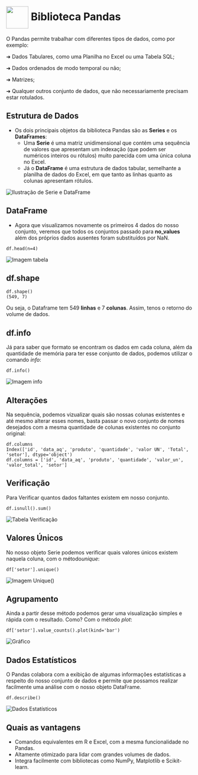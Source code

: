 <h1>
     <img align="center" width="60px" src="https://hermes.dio.me/courses/badge/dabc8205-4a91-473c-acbd-b310d8db3df2.png">
    <span>Biblioteca Pandas</span>
</h1>
O Pandas permite trabalhar com diferentes tipos de dados, como por exemplo: 

➜ Dados Tabulares, como uma Planilha no Excel ou uma Tabela SQL;

➜ Dados ordenados de modo temporal ou não;

➜ Matrizes;

➜ Qualquer outros conjunto de dados, que não necessariamente precisam estar rotulados. 

## Estrutura de Dados
- Os dois principais objetos da biblioteca Pandas são as **Series** e os **DataFrames**:
  - Uma **Serie** é uma matriz unidimensional que contém uma sequência de valores que apresentam um indexação (que podem ser numéricos inteiros ou rótulos) muito parecida com uma única coluna no Excel.
  - Já o **DataFrame** é uma estrutura de dados tabular, semelhante a planilha de dados do Excel, em que tanto as linhas quanto as colunas apresentam rótulos. 

![Ilustração de Serie e DataFrame](https://miro.medium.com/v2/resize:fit:600/0*Db1YPKqC1rz4MPzV.png)

## DataFrame
- Agora que visualizamos novamente os primeiros 4 dados do nosso conjunto, veremos que todos os conjuntos passado para **no_values** além dos próprios dados ausentes foram substituídos por NaN.

```
df.head(n=4)
```

![Imagem tabela](https://github.com/user-attachments/assets/b0bfd66a-bbb3-485f-bd54-793fc66e62cf)

## df.shape
```
df.shape()
(549, 7)
```
Ou seja, o Dataframe tem 549 **linhas** e 7 **colunas**. Assim, tenos o retorno do volume de dados. 

## df.info
Já para saber que formato se encontram os dados em cada coluna, além da quantidade de memória para ter esse conjunto de dados, podemos utilizar o comando *info*:
```
df.info()
```
![Imagem info](https://github.com/user-attachments/assets/51363b8a-6622-4938-acf2-d4bb1f787570)


## Alterações
Na sequência, podemos vizualizar quais são nossas colunas existentes e até mesmo alterar esses nomes, basta passar o novo conjunto de nomes desejados com a mesma quantidade de colunas existentes no conjunto original: 
```
df.columns
Index(['id', 'data_aq', 'produto', 'quantidade', 'valor UN', 'Total', 'setor'], dtype='object')
df.columns = ['id', 'data_aq', 'produto', 'quantidade', 'valor_un', 'valor_total', 'setor']
```
## Verificação
Para Verificar quantos dados faltantes existem em nosso conjunto. 
```
df.isnull().sum()
```
![Tabela Verificação](https://github.com/user-attachments/assets/ef21b780-c7ed-4207-99a9-6a506d961021)

## Valores Únicos
No nosso objeto Serie podemos verificar quais valores únicos existem naquela coluna, com o método*unique*:
```
df['setor'].unique()
```
![Imagem Unique()](https://github.com/user-attachments/assets/d586836b-bf0d-4706-a937-039c61646074)

## Agrupamento 
Ainda a partir desse método podemos gerar uma visualização simples e rápida com o resultado. Como? Com o método *plot*:
```
df['setor'].value_counts().plot(kind='bar')
```
![Gráfico](https://github.com/user-attachments/assets/59a9ef85-8e07-4e70-a8df-298c93866791)

## Dados Estatísticos
O Pandas colabora com a exibição de algumas informações estatísticas a respeito do nosso conjunto de dados e permite que possamos realizar facilmente uma análise com o nosso objeto DataFrame. 
```
df.describe()
```
![Dados Estatísticos](https://github.com/user-attachments/assets/9d0d1b7d-94eb-4f95-9a18-e68b085ffb2d)

## Quais as vantagens
- Comandos equivalentes em R e Excel, com a mesma funcionalidade no Pandas.
- Altamente otimizado para lidar com grandes volumes de dados.
- Integra facilmente com bibliotecas como NumPy, Matplotlib e Scikit-learn.
